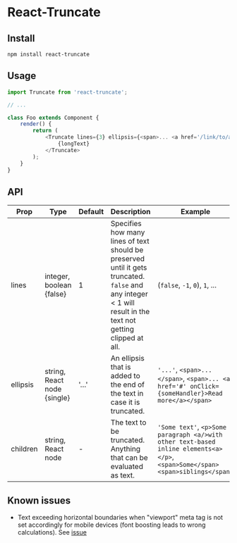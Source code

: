 # React-Truncate
## Install
```
npm install react-truncate
```

## Usage
```js
import Truncate from 'react-truncate';

// ...

class Foo extends Component {
    render() {
        return (
            <Truncate lines={3} ellipsis={<span>... <a href='/link/to/article'>Read more</a></span>}>
                {longText}
            </Truncate>
        );
    }
}
```

## API
| Prop | Type | Default | Description | Example |
| ---- | ---- | ------- | ----------- | ------- |
| lines | integer, boolean {false} | 1 | Specifies how many lines of text should be preserved until it gets truncated. `false` and any integer < 1 will result in the text not getting clipped at all. | (`false`, `-1`, `0`), `1`, ...  |
| ellipsis | string, React node {single} | '…' | An ellipsis that is added to the end of the text in case it is truncated. | `'...'`, `<span>...</span>`, `<span>... <a href='#' onClick={someHandler}>Read more</a></span>`
| children | string, React node | - | The text to be truncated. Anything that can be evaluated as text. | `'Some text'`, `<p>Some paragraph <a/>with other text-based inline elements<a></p>`, `<span>Some</span><span>siblings</span>` |

## Known issues
- Text exceeding horizontal boundaries when "viewport" meta tag is not set accordingly for mobile devices (font boosting leads to wrong calculations). See [issue](https://github.com/One-com/react-truncate/issues/4#issuecomment-226703499)
